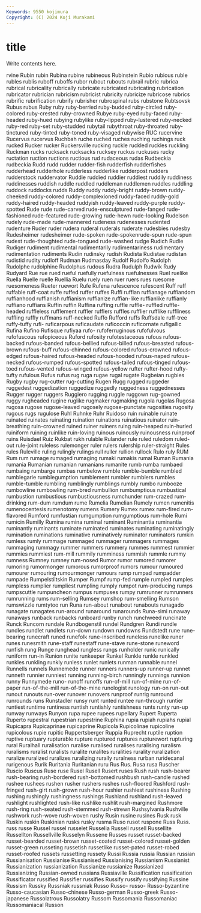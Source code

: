 ```yaml
---
Keywords: 9550 kojimura
Copyright: (C) 2024 Koji Murakami
---
```


# title

Write contents here.



rvine Rubin
rubin Rubina rubine rubineous Rubinstein Rubio rubious ruble rubles rublis
ruboff ruboffs rubor rubout rubouts rubrail rubric rubrica rubrical rubricality
rubrically rubricate rubricated rubricating rubrication rubricator rubrician rubricism rubricist rubricity
rubricize rubricose rubrics rubrific rubrification rubrify rubrisher rubrospinal rubs rubstone
Rubtsovsk Rubus rubus Ruby ruby ruby-berried ruby-budded ruby-circled ruby-colored ruby-crested
ruby-crowned Rubye ruby-eyed ruby-faced ruby-headed ruby-hued rubying rubylike ruby-lipped ruby-lustered
ruby-necked ruby-red ruby-set ruby-studded rubytail rubythroat ruby-throated ruby-tinctured ruby-tinted ruby-toned
ruby-visaged rubywise RUC rucervine Rucervus rucervus Ruchbah ruche ruched ruches
ruching ruchings ruck rucked Rucker rucker Ruckersville rucking ruckle ruckled
ruckles ruckling Ruckman rucks rucksack rucksacks rucksey ruckus ruckuses rucky
ructation ruction ructions ructious rud rudaceous rudas Rudbeckia rudbeckia Rudd
rudd rudder rudder-fish rudderfish rudderfishes rudderhead rudderhole rudderless rudderlike rudderpost
rudders rudderstock ruddervator Ruddie ruddied ruddier ruddiest ruddily ruddiness ruddinesses
ruddish ruddle ruddled ruddleman ruddlemen ruddles ruddling ruddock ruddocks rudds
Ruddy ruddy ruddy-bright ruddy-brown ruddy-cheeked ruddy-colored ruddy-complexioned ruddy-faced ruddy-gold ruddy-haired
ruddy-headed ruddyish ruddy-leaved ruddy-purple ruddy-spotted Rude rude rude-carved rude-ensculptured rude-fanged
rude-fashioned rude-featured rude-growing rude-hewn rude-looking Rudelson rudely rude-made rude-mannered rudeness
rudenesses rudented rudenture Ruder ruder rudera ruderal ruderals ruderate rudesbies
rudesby Rudesheimer rudesheimer rude-spoken rude-spokenrude-spun rude-spun rudest rude-thoughted rude-tongued rude-washed
rudge Rudich Rudie Rudiger rudiment rudimental rudimentarily rudimentariness rudimentary rudimentation
rudiments Rudin rudinsky rudish Rudista Rudistae rudistan rudistid rudity rudloff
Rudman Rudmasday Rudolf Rudolfo Rudolph Rudolphe rudolphine Rudolphus rudous Rudra
Rudulph Rudwik Rudy Rudyard Rue rue rued rueful ruefully ruefulness
ruefulnesses Ruel ruelike Ruella Ruelle ruelle Ruellia Ruelu ruely ruen
ruer ruers rues ruesome ruesomeness Rueter ruewort Rufe Rufena rufescence
rufescent Ruff ruff ruffable ruff-coat ruffe ruffed ruffer ruffes Ruffi
ruffian ruffianage ruffiandom ruffianhood ruffianish ruffianism ruffianize ruffian-like ruffianlike ruffianly
ruffiano ruffians Ruffin ruffin Ruffina ruffing ruffle ruffle- ruffled ruffle-headed
ruffleless rufflement ruffler rufflers ruffles rufflier rufflike ruffliness ruffling ruffly
ruffmans ruff-necked Ruffo Rufford ruffs Ruffsdale ruff-tree ruffy-tuffy rufi- ruficarpous
ruficaudate ruficoccin ruficornate rufigallic Rufina Rufino Rufisque rufiyaa rufo- rufoferruginous
rufofulvous rufofuscous rufopiceous Ruford rufosity rufotestaceous rufous rufous-backed rufous-banded rufous-bellied
rufous-billed rufous-breasted rufous-brown rufous-buff rufous-chinned rufous-colored rufous-crowned rufous-edged rufous-haired rufous-headed
rufous-hooded rufous-naped rufous-necked rufous-rumped rufous-spotted rufous-tailed rufous-tinged rufous-toed rufous-vented rufous-winged
rufous-yellow rufter rufter-hood rufty-tufty rufulous Rufus rufus rug ruga rugae
rugal rugate Rugbeian rugbies Rugby rugby rug-cutter rug-cutting Rugen Rugg
rugged ruggeder ruggedest ruggedization ruggedize ruggedly ruggedness ruggednesses Rugger rugger
ruggers Ruggiero rugging ruggle ruggown rug-gowned ruggy rugheaded rugine ruglike
rugmaker rugmaking rugola rugolas Rugosa rugosa rugose rugose-leaved rugosely rugose-punctate
rugosities rugosity rugous rugs rugulose Ruhl Ruhnke Ruhr Ruidoso ruin
ruinable ruinate ruinated ruinates ruinating ruination ruinations ruinatious ruinator ruin-breathing
ruin-crowned ruined ruiner ruiners ruing ruin-heaped ruin-hurled ruiniform ruining ruinlike
ruin-loving ruinous ruinously ruinousness ruinproof ruins Ruisdael Ruiz Rukbat rukh
rulable Rulander rule ruled ruledom ruled-out rule-joint ruleless rulemonger ruler
rulers rulership ruler-straight Rules rules Ruleville ruling rulingly rulings rull
ruller rullion rullock Rulo ruly RUM Rum rum rumage rumaged
rumaging rumaki rumakis rumal Ruman Rumania rumania Rumanian rumanian rumanians
rumanite rumb rumba rumbaed rumbaing rumbarge rumbas rumbelow rumble rumble-bumble
rumbled rumblegarie rumblegumption rumblement rumbler rumblers rumbles rumble-tumble rumbling rumblingly
rumblings rumbly rumbo rumbooze rumbowline rumbowling rum-bred rumbullion rumbumptious rumbustical
rumbustion rumbustious rumbustiousness rumchunder rum-crazed rum-drinking rum-dum rumdum rume Rumelia
Rumelian Rumely rumen rumenitis rumenocentesis rumenotomy rumens Rumery Rumex rumex
rum-fired rum-flavored Rumford rumfustian rumgumption rumgumptious rum-hole Rumi rumicin Rumilly
Rumina rumina ruminal ruminant Ruminantia ruminantia ruminantly ruminants ruminate ruminated
ruminates ruminating ruminatingly rumination ruminations ruminative ruminatively ruminator ruminators rumkin
rumless rumly rummage rummaged rummager rummagers rummages rummaging rummagy rummer
rummers rummery rummes rummest rummier rummies rummiest rum-mill rummily rumminess
rummish rummle rummy rumness Rumney rumney rum-nosed Rumor rumor rumored
rumorer rumoring rumormonger rumorous rumorproof rumors rumour rumoured rumourer rumouring
rumourmonger rumours rump rumpad rumpadder rumpade Rumpelstiltskin Rumper Rumpf rump-fed
rumple rumpled rumples rumpless rumplier rumpliest rumpling rumply rumpot rum-producing
rumps rumpscuttle rumpuncheon rumpus rumpuses rumpy rumrunner rumrunners rumrunning rums
rum-selling Rumsey rumshop rum-smelling Rumson rumswizzle rumtytoo run Runa run-about
runabout runabouts runagado runagate runagates run-around runaround runarounds Runa-simi runaway
runaways runback runbacks runboard runby runch runchweed runcinate Runck Runcorn
rundale Rundbogenstil rundel Rundgren Rundi rundle rundles rundlet rundlets run-down
rundown rundowns Rundstedt rune rune-bearing runecraft runed runefolk rune-inscribed runeless
runelike runer runes runesmith rune-staff runestaff rune-stave rune-stone runeword runfish
rung Runge runghead rungless rungs runholder runic runically runiform run-in
Runion runite runkeeper Runkel Runkle runkle runkled runkles runkling runkly
runless runlet runlets runman runnable runnel Runnells runnels Runnemede runner
runners runners-up runner-up runnet runneth runnier runniest running running-birch runningly
runnings runnion runny Runnymede runo- runoff runoffs run-of-mill run-of-mine run-of-paper
run-of-the-mill run-of-the-mine runologist runology run-on run-out runout runouts run-over runover
runovers runproof runrig runround runrounds runs Runstadler runsy runt runted
runtee run-through runtier runtiest runtime runtiness runtish runtishly runtishness runts
runty run-up runway runways Runyon rupa rupee rupees rupellary Rupert
Ruperta Ruperto rupestral rupestrian rupestrine Ruphina rupia rupiah rupiahs rupial
Rupicapra Rupicaprinae rupicaprine Rupicola Rupicolinae rupicoline rupicolous rupie rupitic Ruppertsberger
Ruppia Ruprecht ruptile ruption ruptive ruptuary rupturable rupture ruptured ruptures
rupturewort rupturing rural Ruralhall ruralisation ruralise ruralised ruralises ruralising ruralism
ruralisms ruralist ruralists ruralite ruralites ruralities rurality ruralization ruralize ruralized
ruralizes ruralizing rurally ruralness rurban ruridecanal rurigenous Rurik Ruritania Ruritanian
ruru Rus Rus. Rusa rusa Ruscher Ruscio Ruscus Ruse ruse
Rusel Rusell Rusert ruses Rush rush rush-bearer rush-bearing rush-bordered rush-bottomed
rushbush rush-candle rushed rushee rushees rushen rusher rushers rushes rush-floored
Rushford rush-fringed rush-girt rush-grown rush-hour rushier rushiest rushiness Rushing rushing
rushingly rushingness rushings Rushland rushland rush-leaved rushlight rushlighted rush-like rushlike
rushlit rush-margined Rushmore rush-ring rush-seated rush-stemmed rush-strewn Rushsylvania Rushville rushwork
rush-wove rush-woven rushy Rusin rusine rusines Rusk rusk Ruskin ruskin
Ruskinian rusks rusky rusma Ruso rusot ruspone Russ Russ. russ
russe Russel russel russelet Russelia Russell russell Russellite Russellton Russellville
Russelyn Russene Russes russet russet-backed russet-bearded russet-brown russet-coated russet-colored russet-golden
russet-green russeting russetish russetlike russet-pated russet-robed russet-roofed russets russetting russety
Russi Russia russia Russian russian Russianisation Russianise Russianised Russianising Russianism
Russianist Russianization russianization Russianize russianize Russianized Russianizing Russian-owned russians Russiaville
Russification russification Russificator russified Russifier russifies Russify russify russifying Russine
Russism Russky Russniak russniak Russo Russo- russo- Russo-byzantine Russo-caucasian Russo-chinese
Russo-german Russo-greek Russo-japanese Russolatrous Russolatry Russom Russomania Russomaniac Russomaniacal Russon
